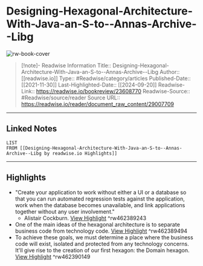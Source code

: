 # Designing-Hexagonal-Architecture-With-Java-an-S-to--Annas-Archive--Libg

![rw-book-cover](https://readwise-assets.s3.amazonaws.com/media/uploaded_book_covers/profile_174804/PHcvCQJYbnjzdDO-LpsABLBY6qS8js-gSVbSOhh5D0U-cover_ThJE4cj.png)
<br>
>[!note]- Readwise Information
>Title:: Designing-Hexagonal-Architecture-With-Java-an-S-to--Annas-Archive--Libg
>Author:: [[readwise.io]]
>Type:: #Readwise/category/articles
>Published-Date:: [[2021-11-30]]
>Last-Highlighted-Date:: [[2024-09-20]]
>Readwise-Link:: https://readwise.io/bookreview/23608770
>Readwise-Source:: #Readwise/source/reader
>Source URL:: https://readwise.io/reader/document_raw_content/29007709
--- 

## Linked Notes
```dataview
LIST
FROM [[Designing-Hexagonal-Architecture-With-Java-an-S-to--Annas-Archive--Libg by readwise.io Highlights]]
```

---

## Highlights
- "Create your application to work without either a UI or a database so that
  you can run automated regression tests against the application, work
  when the database becomes unavailable, and link applications together
  without any user involvement."
  - Alistair Cockburn. [View Highlight](https://readwise.io/open/462389243) ^rw462389243
- One of the main ideas of the hexagonal architecture is to separate business code from
  technology code. [View Highlight](https://readwise.io/open/462389494) ^rw462389494
- To achieve these goals, we must
  determine a place where the business code will exist, isolated and protected from any
  technology concerns. It'll give rise to the creation of our first hexagon: the Domain hexagon. [View Highlight](https://readwise.io/open/462390149) ^rw462390149
